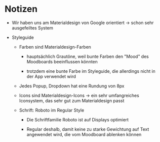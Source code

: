 # Notizen

- Wir haben uns am Materialdesign von Google orientiert -> schon sehr ausgefeiltes System

- Styleguide
  
  - Farben sind Materialdesign-Farben
    
    - hauptsächlich Grautöne, weil bunte Farben den "Mood" des Moodboards beeinflussen könnten
    
    - trotzdem eine bunte Farbe im Styleguide, die allerdings nicht in der App verwendet wird
  
  - Jedes Popup, Dropdown hat eine Rundung von 8px
  
  - Icons sind Materialdesign-Icons -> ein sehr umfangreiches Iconsystem, das sehr gut zum Materialdesign passt
  
  - Schrift: Roboto im Regular Style
    
    - Die Schriftfamilie Roboto ist auf Displays optimiert
    
    - Regular deshalb, damit keine zu starke Gewichtung auf Text angewendet wird, die vom Moodboard ablenken können
